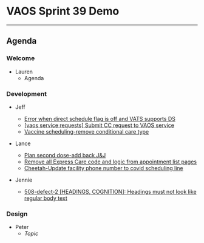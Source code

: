 # VAOS Sprint 39 Demo
---
## Agenda

### Welcome

- Lauren 
  - Agenda

### Development

- Jeff
  - [Error when direct schedule flag is off and VATS supports DS](https://github.com/department-of-veterans-affairs/va.gov-team/issues/25028)
  - [[vaos service requests] Submit CC request to VAOS service](https://github.com/department-of-veterans-affairs/va.gov-team/issues/24560)
  - [Vaccine scheduling-remove conditional care type](https://github.com/department-of-veterans-affairs/va.gov-team/issues/24285)

- Lance
  - [Plan second dose-add back J&J](https://github.com/department-of-veterans-affairs/va.gov-team/issues/23737)
  - [Remove all Express Care code and logic from appointment list pages](https://github.com/department-of-veterans-affairs/va.gov-team/issues/23718)
  - [Cheetah-Update facility phone number to covid scheduling line](https://github.com/department-of-veterans-affairs/va.gov-team/issues/22394)

- Jennie
  - [508-defect-2 [HEADINGS, COGNITION]: Headings must not look like regular body text](https://github.com/department-of-veterans-affairs/va.gov-team/issues/24162)


### Design

- Peter
  - _Topic_
  
